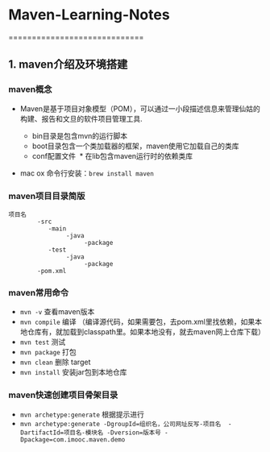 # Maven-Learning-Notes
=============================
## 1. maven介绍及环境搭建
### maven概念 ###
* Maven是基于项目对象模型（POM），可以通过一小段描述信息来管理仙姑的构建、报告和文旦的软件项目管理工具.
  * bin目录是包含mvn的运行脚本
  * boot目录包含一个类加载器的框架，maven使用它加载自己的类库
  * conf配置文件
  * 在lib包含maven运行时的依赖类库
  
* mac ox 命令行安装：`brew install maven`

### maven项目目录简版 ###
```
项目名
		-src 
		   -main
		        -java
		             -package
		   -test
		        -java
		             -package
		-pom.xml
```


### maven常用命令 ###
* `mvn -v` 查看maven版本
* `mvn compile` 编译 （编译源代码，如果需要包，去pom.xml里找依赖，如果本地仓库有，就加载到classpath里。如果本地没有，就去maven网上仓库下载）
* `mvn test` 测试
* `mvn package` 打包
* `mvn clean` 删除 target
* `mvn install` 安装jar包到本地仓库

### maven快速创建项目骨架目录 ###
* `mvn archetype:generate` 根据提示进行
* `mvn archetype:generate -DgroupId=组织名，公司网址反写-项目名  -DartifactId=项目名-模块名 -Dversion=版本号 -Dpackage=com.imooc.maven.demo`
